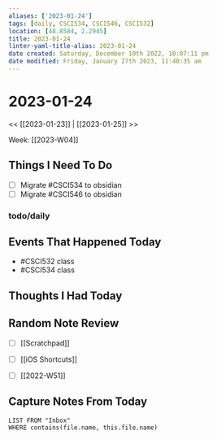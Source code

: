 ```yaml
---
aliases: ['2023-01-24']
tags: [daily, CSCI534, CSCI546, CSCI532]
location: [48.8584, 2.2945]
title: 2023-01-24
linter-yaml-title-alias: 2023-01-24
date created: Saturday, December 10th 2022, 10:07:11 pm
date modified: Friday, January 27th 2023, 11:40:35 am
---
```


# 2023-01-24

<< [[2023-01-23]] | [[2023-01-25]] >>

Week: [[2023-W04]]

## Things I Need To Do
- [ ] Migrate #CSCI534 to obsidian
- [ ] Migrate #CSCI546 to obsidian

### todo/daily

## Events That Happened Today
- #CSCI532 class
- #CSCI534 class

## Thoughts I Had Today

## Random Note Review


- [ ] [[Scratchpad]]
- [ ] [[iOS Shortcuts]]
- [ ] [[2022-W51]]



## Capture Notes From Today

```dataview
LIST FROM "Inbox"
WHERE contains(file.name, this.file.name)
```

